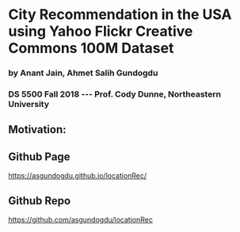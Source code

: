 # City Recommendation in the USA using Yahoo Flickr Creative Commons 100M Dataset
### by Anant Jain, Ahmet Salih Gundogdu
### DS 5500 Fall 2018 --- Prof. Cody Dunne, Northeastern University

## Motivation:


## Github Page
https://asgundogdu.github.io/locationRec/

## Github Repo
https://github.com/asgundogdu/locationRec
